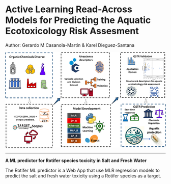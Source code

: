 # Active Learning  Read-Across Models for Predicting the Aquatic Ecotoxicology Risk Assesment

Author: Gerardo M Casanola-Martin & Karel Dieguez-Santana

![TOC](toc.png)

-------------------------------------------------------------------------------------------------

**A ML predictor for Rotifer species toxicity in Salt and Fresh Water**

The Rotifer ML predictor is a Web App that use MLR regression models to predict the salt and fresh water toxicity using a Rotifer species as a target. 


